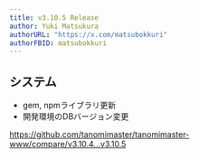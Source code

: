 ```yaml
---
title: v3.10.5 Release
author: Yuki Matsukura
authorURL: "https://x.com/matsubokkuri"
authorFBID: matsubokkuri
---
```


## システム

- gem, npmライブラリ更新
- 開発環境のDBバージョン変更

https://github.com/tanomimaster/tanomimaster-www/compare/v3.10.4...v3.10.5

